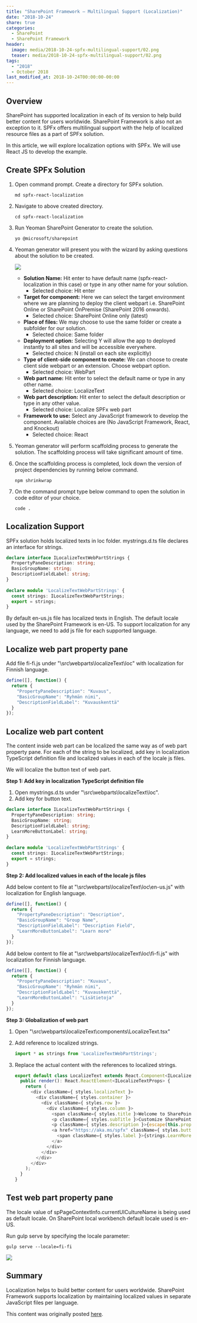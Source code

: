 ```yaml
---
title: "SharePoint Framework – Multilingual Support (Localization)"
date: "2018-10-24"
share: true
categories:
  - SharePoint
  - SharePoint Framework
header:
  image: media/2018-10-24-spfx-multilingual-support/02.png
  teaser: media/2018-10-24-spfx-multilingual-support/02.png
tags:
  - "2018"
  - October 2018
last_modified_at: 2018-10-24T00:00:00-00:00
---
```


## Overview

SharePoint has supported localization in each of its version to help build better content for users worldwide. SharePoint Framework is also not an exception to it. SPFx offers multilingual support with the help of localized resource files as a part of SPFx solution.

In this article, we will explore localization options with SPFx. We will use React JS to develop the example.


## Create SPFx Solution

1. Open command prompt. Create a directory for SPFx solution.

    ```
    md spfx-react-localization
    ```

2. Navigate to above created directory.

    ```
    cd spfx-react-localization
    ```

3. Run Yeoman SharePoint Generator to create the solution.

    ```
    yo @microsoft/sharepoint
    ```

4. Yeoman generator will present you with the wizard by asking questions about the solution to be created.

    ![](/media/2018-10-24-spfx-multilingual-support/01.png)

    - **Solution Name:** Hit enter to have default name (spfx-react- localization in this case) or type in any other name for your solution.
        - Selected choice: Hit enter
    - **Target for component:** Here we can select the target environment where we are planning to deploy the client webpart i.e. SharePoint Online or SharePoint OnPremise (SharePoint 2016 onwards).
        - Selected choice: SharePoint Online only (latest)
    - **Place of files:** We may choose to use the same folder or create a subfolder for our solution.
        - Selected choice: Same folder
    - **Deployment option:** Selecting Y will allow the app to deployed instantly to all sites and will be accessible everywhere.
        - Selected choice: N (install on each site explicitly)
    - **Type of client-side component to create:** We can choose to create client side webpart or an extension. Choose webpart option.
        - Selected choice: WebPart
    - **Web part name:** Hit enter to select the default name or type in any other name.
        - Selected choice: LocalizeText
    - **Web part description:** Hit enter to select the default description or type in any other value.
        - Selected choice: Localize SPFx web part
    - **Framework to use:** Select any JavaScript framework to develop the component. Available choices are (No JavaScript Framework, React, and Knockout)
        - Selected choice: React

5. Yeoman generator will perform scaffolding process to generate the solution. The scaffolding process will take significant amount of time.
6. Once the scaffolding process is completed, lock down the version of project dependencies by running below command.

    ```
    npm shrinkwrap
    ```

7. On the command prompt type below command to open the solution in code editor of your choice.

    ```
    code .
    ```


## Localization Support

SPFx solution holds localized texts in loc folder. mystrings.d.ts file declares an interface for strings.

```typescript
declare interface ILocalizeTextWebPartStrings {  
  PropertyPaneDescription: string;  
  BasicGroupName: string;  
  DescriptionFieldLabel: string;  
}  
  
declare module 'LocalizeTextWebPartStrings' {  
  const strings: ILocalizeTextWebPartStrings;  
  export = strings;  
}
```

By default en-us.js file has localized texts in English. The default locale used by the SharePoint Framework is en-US. To support localization for any language, we need to add js file for each supported language.


## Localize web part property pane

Add file fi-fi.js under "\src\webparts\localizeText\loc\" with localization for Finnish language.

```typescript
define([], function() {  
  return {  
    "PropertyPaneDescription": "Kuvaus",  
    "BasicGroupName": "Ryhmän nimi",  
    "DescriptionFieldLabel": "Kuvauskenttä"  
  }  
});
```

## Localize web part content

The content inside web part can be localized the same way as of web part property pane. For each of the string to be localized, add key in localization TypeScript definition file and localized values in each of the locale js files.

We will localize the button text of web part.


**Step 1: Add key in localization TypeScript definition file**

1. Open mystrings.d.ts under "\src\webparts\localizeText\loc\".
2. Add key for button text.

```typescript
declare interface ILocalizeTextWebPartStrings {  
  PropertyPaneDescription: string;  
  BasicGroupName: string;  
  DescriptionFieldLabel: string;  
  LearnMoreButtonLabel: string;  
}  
  
declare module 'LocalizeTextWebPartStrings' {  
  const strings: ILocalizeTextWebPartStrings;  
  export = strings;  
}
```


**Step 2: Add localized values in each of the locale js files**

Add below content to file at  "\src\webparts\localizeText\loc\en-us.js" with localization for English language.

```typescript
define([], function() {  
  return {  
    "PropertyPaneDescription": "Description",  
    "BasicGroupName": "Group Name",  
    "DescriptionFieldLabel": "Description Field",  
    "LearnMoreButtonLabel": "Learn more"  
  }  
});
```

Add below content to file at "\src\webparts\localizeText\loc\fi-fi.js" with localization for Finnish language.

```typescript
define([], function() {  
  return {  
    "PropertyPaneDescription": "Kuvaus",  
    "BasicGroupName": "Ryhmän nimi",  
    "DescriptionFieldLabel": "Kuvauskenttä",  
    "LearnMoreButtonLabel": "Lisätietoja"  
  }  
});
```


**Step 3: Globalization of web part**

1. Open "\src\webparts\localizeText\components\LocalizeText.tsx"
2. Add reference to localized strings.

    ```typescript
    import * as strings from 'LocalizeTextWebPartStrings';
    ```

3. Replace the actual content with the references to localized strings.

    ```typescript
    export default class LocalizeText extends React.Component<ILocalizeTextProps, {}> {  
      public render(): React.ReactElement<ILocalizeTextProps> {  
        return (  
          <div className={ styles.localizeText }>  
            <div className={ styles.container }>  
              <div className={ styles.row }>  
                <div className={ styles.column }>  
                  <span className={ styles.title }>Welcome to SharePoint!</span>  
                  <p className={ styles.subTitle }>Customize SharePoint experiences using Web Parts.</p>  
                  <p className={ styles.description }>{escape(this.props.description)}</p>  
                  <a href="https://aka.ms/spfx" className={ styles.button }>  
                    <span className={ styles.label }>{strings.LearnMoreButtonLabel}</span>  
                  </a>  
                </div>  
              </div>  
            </div>  
          </div>  
        );  
      }  
    }
    ```


## Test web part property pane

The locale value of spPageContextInfo.currentUICultureName is being used as default locale. On SharePoint local workbench default locale used is en-US.

Run gulp serve by specifying the locale parameter:

```
gulp serve --locale=fi-fi
```

![](/media/2018-10-24-spfx-multilingual-support/02.png)


## Summary

Localization helps to build better content for users worldwide. SharePoint Framework supports localization by maintaining localized values in separate JavaScript files per language.

This content was originally posted [here](https://www.c-sharpcorner.com/article/sharepoint-framework-multilingual-support-localization/).
